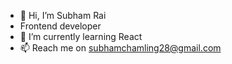 - 👋 Hi, I’m Subham Rai
-  Frontend developer
- 🌱 I’m currently learning React
- 📫 Reach me on subhamchamling28@gmail.com

<!---
Subham-e/Subham-e is a ✨ special ✨ repository because its `README.md` (this file) appears on your GitHub profile.
You can click the Preview link to take a look at your changes.
--->

